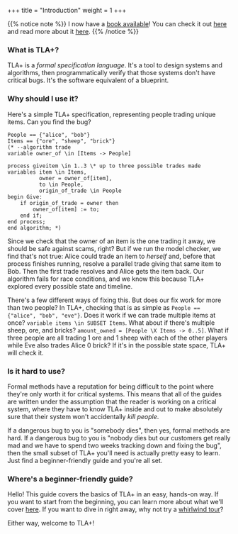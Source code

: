 +++
title = "Introduction"
weight = 1
+++

{{% notice note %}}
I now have a [book available](/book)! You can check it out [here](https://www.apress.com/us/book/9781484238288) and read more about it [here](/book).
{{% /notice %}}
### What is TLA+?

TLA+ is a _formal specification language_. It's a tool to design systems and algorithms, then programmatically verify that those systems don't have critical bugs. It's the software equivalent of a blueprint.

### Why should I use it?

Here's a simple TLA+ specification, representing people trading unique items. Can you find the bug?

```tla
People == {"alice", "bob"}
Items == {"ore", "sheep", "brick"}
(* --algorithm trade
variable owner_of \in [Items -> People]

process giveitem \in 1..3 \* up to three possible trades made
variables item \in Items, 
          owner = owner_of[item], 
          to \in People,
          origin_of_trade \in People
begin Give:
    if origin_of_trade = owner then 
        owner_of[item] := to;
    end if;
end process;
end algorithm; *)
```

Since we check that the owner of an item is the one trading it away, we should be safe against scams, right? But if we run the model checker, we find that's not true: Alice could trade an item to _herself_ and, before that process finishes running, resolve a parallel trade giving that same item to Bob. Then the first trade resolves and Alice gets the item back. Our algorithm fails for race conditions, and we know this because TLA+ explored every possible state and timeline.

There's a few different ways of fixing this. But does our fix work for more than two people? In TLA+, checking that is as simple as `People == {"alice", "bob", "eve"}`. Does it work if we can trade multiple items at once? `variable items \in SUBSET Items`. What about if there's multiple sheep, ore, and bricks? `amount_owned = [People \X Items -> 0..5]`. What if three people are all trading 1 ore and 1 sheep with each of the other players while Eve also trades Alice 0 brick? If it's in the possible state space, TLA+ will check it.

### Is it hard to use?

Formal methods have a reputation for being difficult to the point where they're only worth it for critical systems. This means that all of the guides are written under the assumption that the reader is working on a critical system, where they have to know TLA+ inside and out to make absolutely sure that their system won't accidentally _kill people_.

If a dangerous bug to you is "somebody dies", then yes, formal methods are hard. If a dangerous bug to you is "nobody dies but our customers get really mad and we have to spend two weeks tracking down and fixing the bug", then the small subset of TLA+ you'll need is actually pretty easy to learn. Just find a beginner-friendly guide and you're all set.

### Where's a beginner-friendly guide?

Hello! This guide covers the basics of TLA+ in an easy, hands-on way. If you want to start from the beginning, you can learn more about what we'll cover [here](about-this-guide). If you want to dive in right away, why not try a [whirlwind tour](example)?

Either way, welcome to TLA+!
